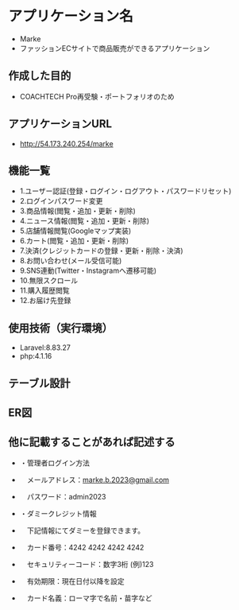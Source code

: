 # アプリケーション名
- Marke
- ファッションECサイトで商品販売ができるアプリケーション

## 作成した目的
- COACHTECH Pro再受験・ポートフォリオのため

## アプリケーションURL
- http://54.173.240.254/marke

## 機能一覧
- 1.ユーザー認証(登録・ログイン・ログアウト・パスワードリセット)
- 2.ログインパスワード変更
- 3.商品情報(閲覧・追加・更新・削除)
- 4.ニュース情報(閲覧・追加・更新・削除)
- 5.店舗情報閲覧(Googleマップ実装)
- 6.カート(閲覧・追加・更新・削除)
- 7.決済(クレジットカードの登録・更新・削除・決済)
- 8.お問い合わせ(メール受信可能)
- 9.SNS連動(Twitter・Instagramへ遷移可能)
- 10.無限スクロール
- 11.購入履歴閲覧
- 12.お届け先登録

## 使用技術（実行環境）
- Laravel:8.83.27
- php:4.1.16

## テーブル設計

## ER図

## 他に記載することがあれば記述する
- ・管理者ログイン方法
- 　メールアドレス：marke.b.2023@gmail.com
- 　パスワード：admin2023

- ・ダミークレジット情報
- 　下記情報にてダミーを登録できます。
- 　カード番号：4242 4242 4242 4242　
- 　セキュリティーコード：数字3桁 (例)123
- 　有効期限：現在日付以降を設定
- 　カード名義：ローマ字で名前・苗字など